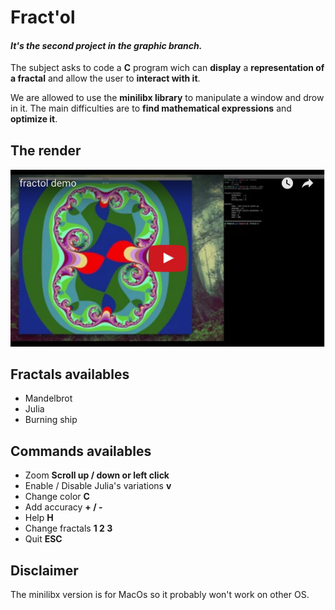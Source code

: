 # **Fract'ol**
#### *It's the second project in the graphic branch.*

The subject asks to code a **C** program wich can **display** a **representation of a fractal** and allow the user to **interact with it**.

We are allowed to use the **minilibx library** to manipulate a window and drow in it.
The main difficulties are to **find mathematical expressions** and **optimize it**.

## **The render**


[![Watch the demo video](./.readme_images/demo.png)](https://www.youtube.com/embed/r6DjCYjN0so)


## **Fractals availables**

* Mandelbrot
* Julia
* Burning ship

## **Commands availables**

* Zoom						**Scroll up / down or left click**
* Enable / Disable Julia's variations		**v**
* Change color				**C**
* Add accuracy			**+ / -**
* Help						**H**
* Change fractals			**1 2 3**
* Quit						**ESC**

## **Disclaimer**

The minilibx version is for MacOs so it probably won't work on other OS.

